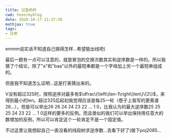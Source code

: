 ```yaml
---
title: 记蓝桥杯
cwd: hexo/myblog
date: 2020-10-17 21:37:30
mathjax: true
tags:
- 日常
---
```


emmm说实话不知道自己搞得怎样...希望能出线吧\(

最后一题有一点可以注意的，就是冒泡的交换次数其实和逆序数是一样的。所以我猜了个结论，除了"a"和"baa"以外的最短串都是一个字母加上另一个最短串组成的。

但是我不知道怎么证明...这是打表猜出来的。

V没有超过325时，按照逆序对最多有$\dfrac\{\left\(len-1\right\)len\}\{2\}$，来得到最小的len。超过325后起初我觉得应该是每25一轮（卷子上我写的更离谱26...），但是可以举出26 26 24 24 23 22 ... 1 0，比我认为的最大逆序数25 25 25 24 23 22 ... 1 0这样的要多的反例。而且类似的我们可以举出保持用任意大的数增加的反例，所以可以肯定这个一轮肯定不是一个固定值。

不过这里让我想起自己一直没看的线段树求逆序数...去看下好了\(做下poj2085...

